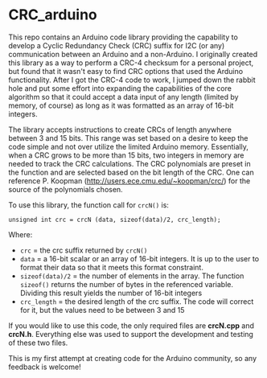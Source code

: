 # CRC_arduino
This repo contains an Arduino code library providing the capability to develop a Cyclic Redundancy Check (CRC) suffix for I2C (or any) communication between an Arduino and a non-Arduino.  I originally created this library as a way to perform a CRC-4 checksum for a personal project, but found that it wasn't easy to find CRC options that used the Arduino functionality.  After I got the CRC-4 code to work, I jumped down the rabbit hole and put some effort into expanding the capabilities of the core algorithm so that it could accept a data input of any length (limited by memory, of course) as long as it was formatted as an array of 16-bit integers.  

The library accepts instructions to create CRCs of length anywhere between 3 and 15 bits.  This range was set based on a desire to keep the code simple and not over utilize the limited Arduino memory.  Essentially, when a CRC grows to be more than 15 bits, two integers in memory are needed to track the CRC calculations.  The CRC polynomials are preset in the function and are selected based on the bit length of the CRC.  One can reference P. Koopman (http://users.ece.cmu.edu/~koopman/crc/) for the source of the polynomials chosen.

To use this library, the function call for `crcN()` is:

`unsigned int crc = crcN (data, sizeof(data)/2, crc_length);`

Where:
- `crc` = the crc suffix returned by `crcN()`
- `data` = a 16-bit scalar or an array of 16-bit integers.  It is up to the user to format their data so that it meets this format constraint.
- `sizeof(data)/2` = the number of elements in the array.  The function `sizeof()` returns the number of bytes in the referenced variable.  Dividing this result yields the number of 16-bit integers
- `crc_length` = the desired length of the crc suffix.  The code will correct for it, but the values need to be between 3 and 15

If you would like to use this code, the only required files are **crcN.cpp** and **crcN.h**.  Everything else was used to support the development and testing of these two files.

This is my first attempt at creating code for the Arduino community, so any feedback is welcome!
